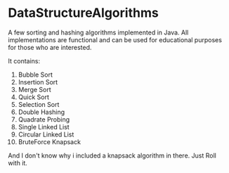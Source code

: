 # DataStructureAlgorithms
A few sorting and hashing algorithms implemented in Java. All implementations are functional and can be used for educational purposes for those who are interested.

It contains:
1. Bubble Sort
2. Insertion Sort
3. Merge Sort
4. Quick Sort
5. Selection Sort
6. Double Hashing
7. Quadrate Probing
8. Single Linked List
9. Circular Linked List
10. BruteForce Knapsack

And I don't know why i included a knapsack algorithm in there. Just Roll with it.
